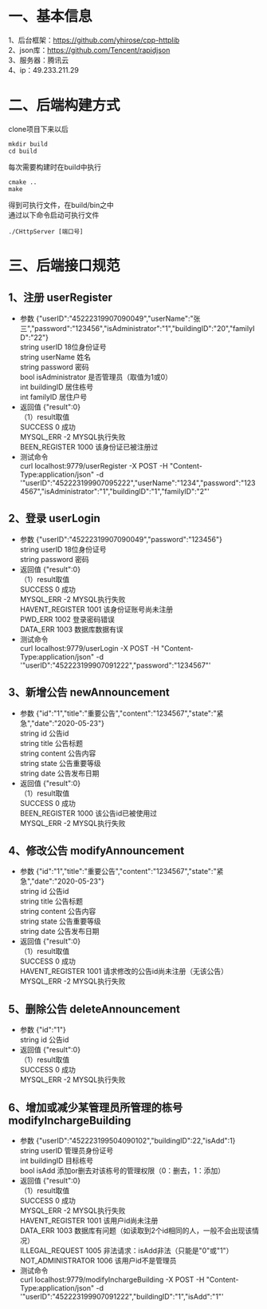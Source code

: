 # 一、基本信息
1、后台框架：https://github.com/yhirose/cpp-httplib  
2、json库：https://github.com/Tencent/rapidjson  
3、服务器：腾讯云  
4、ip：49.233.211.29  

# 二、后端构建方式
clone项目下来以后  
```
mkdir build
cd build
```

每次需要构建时在build中执行  
```
cmake ..
make
```

得到可执行文件，在build/bin之中  
通过以下命令启动可执行文件  
```
./CHttpServer [端口号]
```

# 三、后端接口规范
## 1、注册 userRegister
+ 参数  {"userID":"45222319907090049","userName":"张三","password":"123456","isAdministrator":"1","buildingID":"20","familyID":"22"}  
string userID           18位身份证号  
string userName         姓名  
string password         密码  
bool isAdministrator    是否管理员（取值为1或0）  
int buildingID          居住栋号  
int familyID            居住户号  
+ 返回值   {"result":0}  
（1）result取值  
SUCCESS 0               成功  
MYSQL_ERR -2            MYSQL执行失败  
BEEN_REGISTER 1000      该身份证已被注册过  
+ 测试命令  
curl localhost:9779/userRegister -X POST -H "Content-Type:application/json" -d '"userID":"452223199907095222","userName":"1234","password":"1234567","isAdministrator":"1","buildingID":"1","familyID":"2"'  

## 2、登录 userLogin
+ 参数  {"userID":"45222319907090049","password":"123456"}  
string userID           18位身份证号  
string password         密码  
+ 返回值   {"result":0}  
（1）result取值  
SUCCESS 0               成功  
MYSQL_ERR -2            MYSQL执行失败  
HAVENT_REGISTER 1001    该身份证账号尚未注册  
PWD_ERR 1002            登录密码错误  
DATA_ERR 1003           数据库数据有误  
+ 测试命令  
curl localhost:9779/userLogin -X POST -H "Content-Type:application/json" -d '"userID":"452223199907091222","password":"1234567"'  

## 3、新增公告  newAnnouncement
+ 参数  {"id":"1","title":"重要公告","content":"1234567","state":"紧急","date":"2020-05-23"}  
string id               公告id  
string title            公告标题  
string content          公告内容  
string state            公告重要等级    
string date             公告发布日期  
+ 返回值    {"result":0}  
（1）result取值  
SUCCESS 0               成功  
BEEN_REGISTER  1000     该公告id已被使用过  
MYSQL_ERR -2            MYSQL执行失败  

## 4、修改公告  modifyAnnouncement
+ 参数  {"id":"1","title":"重要公告","content":"1234567","state":"紧急","date":"2020-05-23"}  
string id               公告id  
string title            公告标题  
string content          公告内容  
string state            公告重要等级  
string date             公告发布日期  
+ 返回值    {"result":0}  
（1）result取值  
SUCCESS 0               成功  
HAVENT_REGISTER 1001    请求修改的公告id尚未注册（无该公告）  
MYSQL_ERR -2            MYSQL执行失败  

## 5、删除公告  deleteAnnouncement
+ 参数  {"id":"1"}  
string id               公告id  
+ 返回值    {"result":0}  
（1）result取值  
SUCCESS 0               成功  
MYSQL_ERR -2            MYSQL执行失败  

## 6、增加或减少某管理员所管理的栋号 modifyInchargeBuilding
+ 参数  {"userID":"452223199504090102","buildingID":22,"isAdd":1}  
string userID           管理员身份证号  
int buildingID          目标栋号  
bool isAdd              添加or删去对该栋号的管理权限（0：删去，1：添加）  
+ 返回值    {"result":0}  
（1）result取值  
SUCCESS 0               成功  
MYSQL_ERR -2            MYSQL执行失败  
HAVENT_REGISTER 1001    该用户id尚未注册  
DATA_ERR 1003           数据库有问题（如读取到2个id相同的人，一般不会出现该情况）  
ILLEGAL_REQUEST 1005    非法请求：isAdd非法（只能是"0"或"1"）  
NOT_ADMINISTRATOR 1006  该用户id不是管理员  
+ 测试命令  
curl localhost:9779/modifyInchargeBuilding -X POST -H "Content-Type:application/json" -d '"userID":"452223199907091222","buildingID":"1","isAdd":"1"'  
